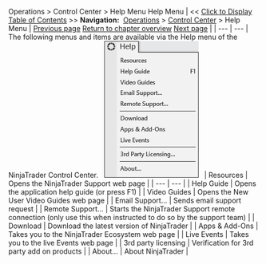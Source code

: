 ﻿
Operations \> Control Center \> Help Menu
Help Menu
| \<\< [Click to Display Table of Contents](help_menu.md) \>\> **Navigation:**     [Operations](operations-1.md) \> [Control Center](control_center-1.md) \> Help Menu | [Previous page](connections_menu-1.md) [Return to chapter overview](control_center-1.md) [Next page](orders_tab-1.md) |
| --- | --- |
The following menus and items are available via the Help menu of the NinjaTrader Control Center.
 
![ControlCenter_HelpMenu](controlcenter_helpmenu.png)
 
| Resources | Opens the NinjaTrader Support web page |
| --- | --- |
| Help Guide | Opens the application help guide (or press F1\) |
| Video Guides | Opens the New User Video Guides web page |
| Email Support... | Sends email support request |
| Remote Support... | Starts the NinjaTrader Support remote connection (only use this when instructed to do so by the support team) |
| Download | Download the latest version of NinjaTrader |
| Apps \& Add\-Ons | Takes you to the NinjaTrader Ecosystem web page |
| Live Events | Takes you to the live Events web page |
| 3rd party licensing | Verification for 3rd party add on products |
| About... | About NinjaTrader |
 
## 


